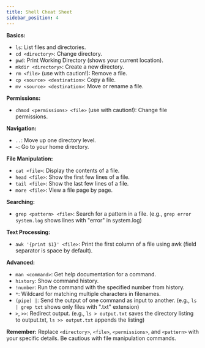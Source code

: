 ```yaml
---
title: Shell Cheat Sheet
sidebar_position: 4
---
```


**Basics:**

- `ls`: List files and directories.
- `cd <directory>`: Change directory.
- `pwd`: Print Working Directory (shows your current location).
- `mkdir <directory>`: Create a new directory.
- `rm <file>` (use with caution!): Remove a file.
- `cp <source> <destination>`: Copy a file.
- `mv <source> <destination>`: Move or rename a file.

**Permissions:**

- `chmod <permissions> <file>` (use with caution!): Change file permissions.

**Navigation:**

- `..`: Move up one directory level.
- `~`: Go to your home directory.

**File Manipulation:**

- `cat <file>`: Display the contents of a file.
- `head <file>`: Show the first few lines of a file.
- `tail <file>`: Show the last few lines of a file.
- `more <file>`: View a file page by page.

**Searching:**

- `grep <pattern> <file>`: Search for a pattern in a file. (e.g., `grep error system.log` shows lines with "error" in system.log)

**Text Processing:**

- `awk '{print $1}' <file>`: Print the first column of a file using awk (field separator is space by default).

**Advanced:**

- `man <command>`: Get help documentation for a command.
- `history`: Show command history.
- `!number`: Run the command with the specified number from history.
- `*`: Wildcard for matching multiple characters in filenames.
- `(pipe) |`: Send the output of one command as input to another. (e.g., `ls | grep txt` shows only files with ".txt" extension)
- `>`, `>>`: Redirect output. (e.g., `ls > output.txt` saves the directory listing to output.txt, `ls >> output.txt` appends the listing)

**Remember:** Replace `<directory>`, `<file>`, `<permissions>`, and `<pattern>` with your specific details. Be cautious with file manipulation commands.
